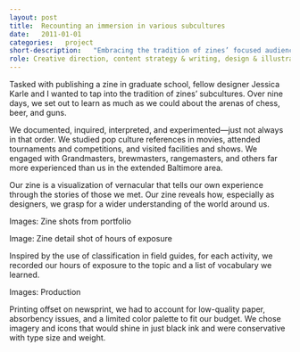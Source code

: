 ```yaml
---
layout: post
title:  Recounting an immersion in various subcultures
date:   2011-01-01
categories:   project
short-description:   "Embracing the tradition of zines’ focused audiences, a fellow designer and I immersed ourselves in three subcultures in which we considered ourselves novices: chess, beer, and guns. Through our own zine, we set out to tell our experience through the stories of those we met."
role: Creative direction, content strategy & writing, design & illustration, print production
---
```


Tasked with publishing a zine in graduate school, fellow designer Jessica Karle and I wanted to  tap into the tradition of zines’ subcultures. Over nine days, we set out to learn as much as we could about the arenas of chess, beer, and guns. 

We documented, inquired, interpreted, and experimented—just not always in that order. We studied pop culture references in movies, attended tournaments and competitions, and visited facilities and shows. We engaged with Grandmasters, brewmasters, rangemasters, and others far more experienced than us in the extended Baltimore area. 

Our zine is a visualization of vernacular that tells our own experience through the stories of those we met. Our zine reveals how, especially as designers, we grasp for a wider understanding of the world around us.

Images: Zine shots from portfolio

Image: Zine detail shot of hours of exposure

<p class="caption sans-s-bold">Inspired by the use of classification in field guides, for each activity, we recorded our hours of exposure to the topic and a list of vocabulary we learned.</p>

Images: Production

<p class="caption sans-s-bold">Printing offset on newsprint, we had to account for low-quality paper, absorbency issues, and a limited color palette to fit our budget. We chose imagery and icons that would shine in just black ink and were conservative with type size and weight.</p>